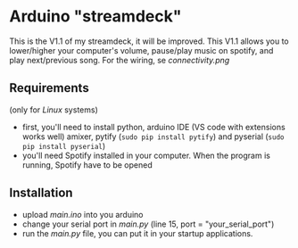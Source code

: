 # Arduino "streamdeck"

This is the V1.1 of my streamdeck, it will be improved. This V1.1 allows you to lower/higher your computer's volume, pause/play music on spotify, and play next/previous song.
For the wiring, se _connectivity.png_

## Requirements
(only for _Linux_ systems)
- first, you'll need to install python, arduino IDE (VS code with extensions works well) amixer, pytify (``sudo pip install pytify``) and pyserial (``sudo pip install pyserial``)
- you'll need Spotify installed in your computer. When the program is running, Spotify have to be opened

## Installation
- upload _main.ino_ into you arduino
- change your serial port in _main.py_ (line 15, port = "your_serial_port")
- run the _main.py_ file, you can put it in your startup applications.